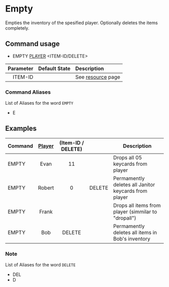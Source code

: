 # Empty

Empties the inventory of the spesified player. Optionally deletes the items completely.

## Command usage

* EMPTY [PLAYER][player] <ITEM-ID/DELETE> <DELETE>

Parameter | Default State | Description
--: | :--: | :--
ITEM-ID | | See [resource][resources] page

### Command Aliases

List of Aliases for the word `EMPTY`

* E

## Examples

Command | [Player][player] | (Item-ID / DELETE) | <DELETE> | Description
--- | :---: | :---: | :---: | ---
EMPTY | Evan | 11 | | Drops all 05 keycards from player
EMPTY | Robert | 0 | DELETE | Permamently deletes all Janitor keycards from player
EMPTY | Frank | | | Drops all items from player (simmilar to "dropall")
EMPTY | Bob | DELETE | | Permamently deletes all items in Bob's inventory

### Note

List of Aliases for the word `DELETE`

* DEL
* D

[csharp]: https://docs.microsoft.com/en-us/dotnet/csharp/language-reference/keywords/built-in-types-table
[player]: ../Variables.md
[resources]: ../Resources.md